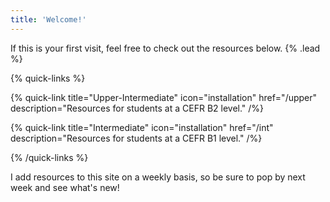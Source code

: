```yaml
---
title: 'Welcome!'
---
```


If this is your first visit, feel free to check out the resources below. {% .lead %}

{% quick-links %}

{% quick-link title="Upper-Intermediate" icon="installation" href="/upper" description="Resources for students at a CEFR B2 level." /%}

{% quick-link title="Intermediate" icon="installation" href="/int" description="Resources for students at a CEFR B1 level." /%}

<!-- {% quick-link title="Pre-Intermediate" icon="installation" href="/" description="Resources for students at a CEFR A2 level." /%} -->

<!-- {% quick-link title="Elementary" icon="installation" href="/" description="Resources for students at a CEFR A1 level." /%} -->

<!-- {% quick-link title="Beginner" icon="installation" href="/" description="Resources for students who are new to English." /%} -->

{% /quick-links %}

I add resources to this site on a weekly basis, so be sure to pop by next week and see what's new!
